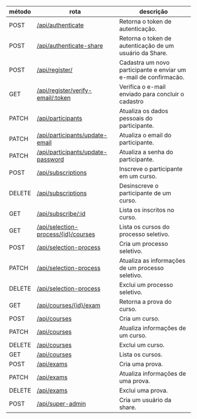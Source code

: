 | método | rota                                                                                     | descrição                                                        |
| ------ | ---------------------------------------------------------------------------------------- | ---------------------------------------------------------------- |
| POST   | [/api/authenticate](./authenticate/authentication.md)                                    | Retorna o token de autenticação.                                 |
| POST   | [/api/authenticate-share](./authenticate/authenticationShare.md)                         | Retorna o token de autenticação de um usuário da Share.          |
| POST   | [/api/register/](./participants/create.md)                                               | Cadastra um novo participante e enviar um e-mail de confirmacão. |
| GET    | [/api/register/verify-email/:token](./participants/verify-emaIl.md)                      | Verifica o e-mail enviado para concluir o cadastro               |
| PATCH  | [/api/participants](./participants/updatePersonalData.md)                                | Atualiza os dados pessoais do participante.                      |
| PATCH  | [/api/participants/update-email](./participants/updateEmail.md)                          | Atualiza o email do participante.                                |
| PATCH  | [/api/participants/update-password](./participants/updatePassword.md)                    | Atualiza a senha do participante.                                |
| POST   | [/api/subscriptions](./subscriptions/subscribe.md)                                       | Inscreve o participante em um curso.                             |
| DELETE | [/api/subscriptions](./subscriptions/unsubscribe.md)                                     | Desinscreve o participante de um curso.                          |
| GET    | [/api/subscribe/:id](./subscriptions/showSubscribe.md)                                   | Lista os inscritos no curso.                                     |
| GET    | [/api/selection-process/{id}/courses](./selectionProcess/showSelectionProcessCourses.md) | Lista os cursos do processo seletivo.                            |
| POST   | [/api/selection-process](./selectionProcess/createSelectionProcess.md)                   | Cria um processo seletivo.                                       |
| PATCH  | [/api/selection-process](./selectionProcess/updateSelectionProcess.md)                   | Atualiza as informações de um processo seletivo.                 |
| DELETE | [/api/selection-process](./selectionProcess/deleteSelectionProcess.md)                   | Exclui um processo seletivo.                                     |
| GET    | [/api/courses/{id}/exam](./courses/getExam.md)                                           | Retorna a prova do curso.                                        |
| POST   | [/api/courses](./courses/createCourse.md)                                                | Cria um curso.                                                   |
| PATCH  | [/api/courses](./courses/updateCourse.md)                                                | Atualiza informações de um curso.                                |
| DELETE | [/api/courses](./courses/deleteCourse.md)                                                | Exclui um curso.                                                 |
| GET    | [/api/courses](./courses/showCourses.md)                                                 | Lista os cursos.                                                 |
| POST   | [/api/exams](./exams/createExam.md)                                                      | Cria uma prova.                                                  |
| PATCH  | [/api/exams](./exams/updateExam.md)                                                      | Atualiza informações de uma prova.                               |
| DELETE | [/api/exams](./exams/deleteExam.md)                                                      | Exclui uma prova.                                                |
| POST   | [/api/super-admin](./superAdmin/create.md)                                               | Cria um usuário da share.                                        |
